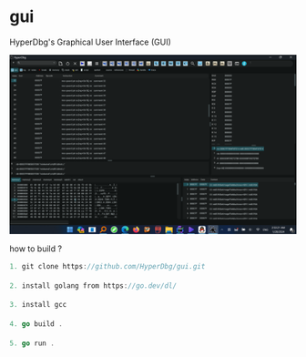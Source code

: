 # gui
HyperDbg's Graphical User Interface (GUI)

![image](demo.png)

 
how to build ?

```go
1. git clone https://github.com/HyperDbg/gui.git

2. install golang from https://go.dev/dl/

3. install gcc

4. go build .
	
5. go run .
```